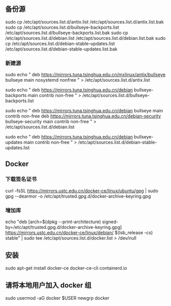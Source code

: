 ## 备份源
sudo cp /etc/apt/sources.list.d/antix.list /etc/apt/sources.list.d/antix.list.bak
sudo cp /etc/apt/sources.list.d/bullseye-backports.list /etc/apt/sources.list.d/bullseye-backports.list.bak
sudo cp /etc/apt/sources.list.d/debian.list /etc/apt/sources.list.d/debian.list.bak
sudo cp /etc/apt/sources.list.d/debian-stable-updates.list /etc/apt/sources.list.d/debian-stable-updates.list.bak

### 新建源
sudo echo "
deb https://mirrors.tuna.tsinghua.edu.cn/mxlinux/antix/bullseye bullseye main nosystemd nonfree
" > /etc/apt/sources.list.d/antix.list

sudo echo "
deb https://mirrors.tuna.tsinghua.edu.cn/debian bullseye-backports main contrib non-free
" > /etc/apt/sources.list.d/bullseye-backports.list

sudo echo "
deb https://mirrors.tuna.tsinghua.edu.cn/debian bullseye main contrib non-free
deb https://mirrors.tuna.tsinghua.edu.cn/debian-security bullseye-security main contrib non-free
" > /etc/apt/sources.list.d/debian.list

sudo echo "
deb https://mirrors.tuna.tsinghua.edu.cn/debian bullseye-updates main contrib non-free
" > /etc/apt/sources.list.d/debian-stable-updates.list


## Docker
### 下载签名证书
curl -fsSL https://mirrors.ustc.edu.cn/docker-ce/linux/ubuntu/gpg | sudo gpg --dearmor -o /etc/apt/trusted.gpg.d/docker-archive-keyring.gpg

### 增加库
echo "deb [arch=$(dpkg --print-architecture) signed-by=/etc/apt/trusted.gpg.d/docker-archive-keyring.gpg] https://mirrors.ustc.edu.cn/docker-ce/linux/debian/ $(lsb_release -cs) stable" | sudo tee /etc/apt/sources.list.d/docker.list > /dev/null


## 安装
sudo apt-get install docker-ce docker-ce-cli containerd.io


## 请将本地用户加入 docker 组
sudo usermod -aG docker $USER
newgrp docker

